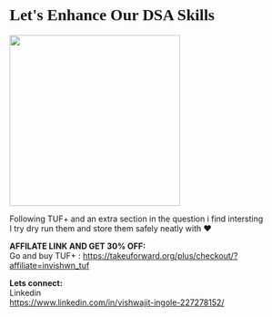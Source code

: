<!--
Online HTML, CSS and JavaScript editor to run code online.
-->
<!DOCTYPE html>
<html lang="en">

<head>
  <meta charset="UTF-8" />
  <meta name="viewport" content="width=device-width, initial-scale=1.0" />

  <link rel="preconnect" href="https://fonts.googleapis.com">
<link rel="preconnect" href="https://fonts.gstatic.com" crossorigin>
<link href="https://fonts.googleapis.com/css2?family=Borel&family=Open+Sans&family=Sacramento&family=Yanone+Kaffeesatz&display=swap" rel="stylesheet">
<link rel="preconnect" href="https://fonts.googleapis.com">
<link rel="preconnect" href="https://fonts.gstatic.com" crossorigin>
<link href="https://fonts.googleapis.com/css2?family=Borel&family=Open+Sans&family=Sacramento&family=Yanone+Kaffeesatz&display=swap" rel="stylesheet">
</head>

<body>
  
  <h1 style="font-family: 'Sacramento', cursive;">
   Let's Enhance Our DSA Skills
  </h1>
<img src="https://media.tenor.com/egxm_ajg8hgAAAAM/goku.gif" width="300px" >

Following TUF+ and an extra section in the question i find intersting  
I try dry run them and store them safely neatly with ❤️

**AFFILATE LINK AND GET 30% OFF:**  
Go and buy TUF+ : https://takeuforward.org/plus/checkout/?affiliate=invishwn_tuf

**Lets connect:**  
Linkedin  
https://www.linkedin.com/in/vishwajit-ingole-227278152/

</body>

</html>
